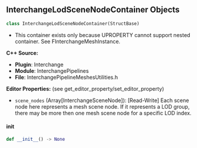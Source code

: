 ## InterchangeLodSceneNodeContainer Objects

```python
class InterchangeLodSceneNodeContainer(StructBase)
```

* This container exists only because UPROPERTY cannot support nested container. See FInterchangeMeshInstance.

**C++ Source:**

- **Plugin**: Interchange
- **Module**: InterchangePipelines
- **File**: InterchangePipelineMeshesUtilities.h

**Editor Properties:** (see get_editor_property/set_editor_property)

- ``scene_nodes`` (Array[InterchangeSceneNode]):  [Read-Write] Each scene node here represents a mesh scene node. If it represents a LOD group, there may be more then one mesh scene node for a specific LOD index.

<a id="unreal.InterchangeLodSceneNodeContainer.__init__"></a>

#### __init__

```python
def __init__() -> None
```

<a id="unreal.InterchangeMeshInstance"></a>